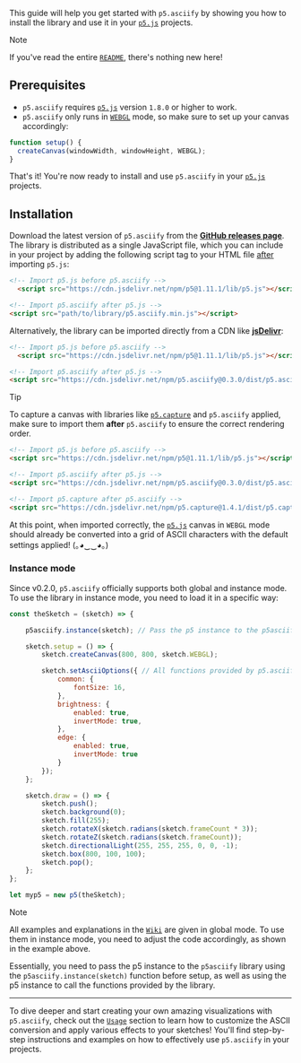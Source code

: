 This guide will help you get started with `p5.asciify` by showing you how to install the library and use it in your [`p5.js`](https://p5js.org/) projects.

>[!NOTE]
> If you've read the entire [`README`](https://github.com/humanbydefinition/p5.asciify/blob/main/README.md), there's nothing new here!

## Prerequisites

- `p5.asciify` requires [`p5.js`](https://p5js.org/) version `1.8.0` or higher to work. 
- `p5.asciify` only runs in [`WEBGL`](https://p5js.org/reference/#/p5/createCanvas) mode, so make sure to set up your canvas accordingly:

```javascript
function setup() {
  createCanvas(windowWidth, windowHeight, WEBGL);
}
```

That's it! You're now ready to install and use `p5.asciify` in your [`p5.js`](https://p5js.org/) projects.


## Installation

Download the latest version of `p5.asciify` from the [**GitHub releases page**](https://github.com/humanbydefinition/p5.asciify/releases). The library is distributed as a single JavaScript file, which you can include in your project by adding the following script tag to your HTML file <u>after</u> importing `p5.js`:

```html
<!-- Import p5.js before p5.asciify -->
  <script src="https://cdn.jsdelivr.net/npm/p5@1.11.1/lib/p5.js"></script>

<!-- Import p5.asciify after p5.js -->
<script src="path/to/library/p5.asciify.min.js"></script>
```


Alternatively, the library can be imported directly from a CDN like [**jsDelivr**](https://www.jsdelivr.com/):

```html	
<!-- Import p5.js before p5.asciify -->
  <script src="https://cdn.jsdelivr.net/npm/p5@1.11.1/lib/p5.js"></script>

<!-- Import p5.asciify after p5.js -->
<script src="https://cdn.jsdelivr.net/npm/p5.asciify@0.3.0/dist/p5.asciify.min.js"></script>
```

> [!TIP]
> To capture a canvas with libraries like [`p5.capture`](https://github.com/tapioca24/p5.capture) and `p5.asciify` applied, make sure to import them **after** `p5.asciify` to ensure the correct rendering order.
>
> ```html
> <!-- Import p5.js before p5.asciify -->
> <script src="https://cdn.jsdelivr.net/npm/p5@1.11.1/lib/p5.js"></script>
>
> <!-- Import p5.asciify after p5.js -->
> <script src="https://cdn.jsdelivr.net/npm/p5.asciify@0.3.0/dist/p5.asciify.min.js"></script>
>
> <!-- Import p5.capture after p5.asciify -->
> <script src="https://cdn.jsdelivr.net/npm/p5.capture@1.4.1/dist/p5.capture.umd.min.js"></script>
> ```

At this point, when imported correctly, the [`p5.js`](https://p5js.org/) canvas in `WEBGL` mode should already be converted into a grid of ASCII characters with the default settings applied! (｡◕‿‿◕｡)

### Instance mode

Since v0.2.0, `p5.asciify` officially supports both global and instance mode. To use the library in instance mode, you need to load it in a specific way:

```javascript
const theSketch = (sketch) => {

    p5asciify.instance(sketch); // Pass the p5 instance to the p5asciify library before setup

    sketch.setup = () => {
        sketch.createCanvas(800, 800, sketch.WEBGL);

        sketch.setAsciiOptions({ // All functions provided by p5.asciify are now available through the p5 instance
            common: {
                fontSize: 16,
            },
            brightness: {
                enabled: true,
                invertMode: true,
            },
            edge: {
                enabled: true,
                invertMode: true
            }
        });
    };

    sketch.draw = () => {
        sketch.push();
        sketch.background(0);
        sketch.fill(255);
        sketch.rotateX(sketch.radians(sketch.frameCount * 3));
        sketch.rotateZ(sketch.radians(sketch.frameCount));
        sketch.directionalLight(255, 255, 255, 0, 0, -1);
        sketch.box(800, 100, 100);
        sketch.pop();
    };
};

let myp5 = new p5(theSketch);
```
> [!NOTE]
> All examples and explanations in the [`Wiki`](https://github.com/humanbydefinition/p5.asciify/wiki) are given in global mode. To use them in instance mode, you need to adjust the code accordingly, as shown in the example above.
>
> Essentially, you need to pass the p5 instance to the `p5asciify` library using the `p5asciify.instance(sketch)` function before setup, as well as using the p5 instance to call the functions provided by the library.

<hr />

To dive deeper and start creating your own amazing visualizations with `p5.asciify`, check out the [`Usage`](https://github.com/humanbydefinition/p5.asciify/wiki/Usage) section to learn how to customize the ASCII conversion and apply various effects to your sketches! You'll find step-by-step instructions and examples on how to effectively use `p5.asciify` in your projects. 


